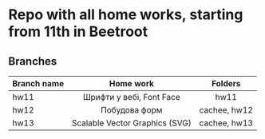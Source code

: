 # Repo with all home works, starting from 11th in Beetroot

## Branches

| Branch name |           Home work            |   Folders    |
| ----------- | :----------------------------: | :----------: |
| hw11        |    Шрифти у вебі, Font Face    |     hw11     |
| hw12        |         Побудова форм          | cachee, hw12 |
| hw13        | Scalable Vector Graphics (SVG) | cachee, hw13 |

